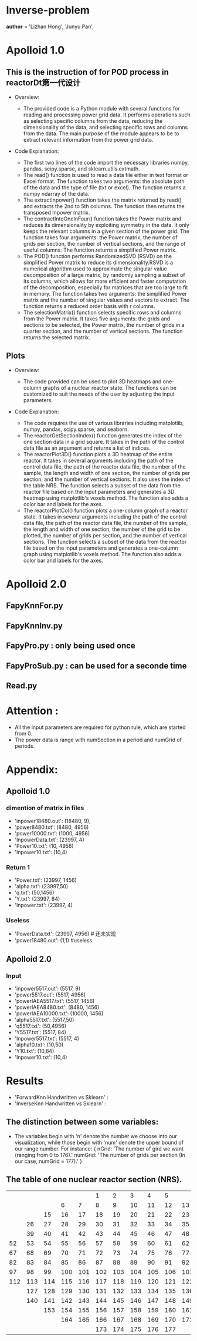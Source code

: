 # Inverse-problem
__author__ =  'Lizhan Hong', 'Junyu Pan',


# Apolloid 1.0
## This is the instruction of for POD process in reactorDt第一代设计

+ Overview:
  + The provided code is a Python module with several functions for reading and processing power grid data. 
  It performs operations such as selecting specific columns from the data, reducing the dimensionality of the data, 
  and selecting specific rows and columns from the data. 
  The main purpose of the module appears to be to extract relevant information from the power grid data.

+ Code Explanation:

   + The first two lines of the code import the necessary libraries numpy, pandas, scipy.sparse, and sklearn.utils.extmath. 
   + The read() function is used to read a data file either in text format or Excel format. 
     The function takes two arguments: the absolute path of the data and the type of file (txt or excel). The function returns a numpy ndarray of the data.
   + The extractInpower() function takes the matrix returned by read() and extracts the 2nd to 5th columns. The function then returns the transposed Inpower matrix.
   + The contractIntoOneInFour() function takes the Power matrix and reduces its dimensionality by exploiting symmetry in the data. It only keeps the relevant columns in a given section of the power grid. 
     The function takes four arguments: the Power matrix, the number of grids per section, the number of vertical sections, and the range of useful columns. 
     The function returns a simplified Power matrix.
   + The POD() function performs RandomizedSVD (RSVD) on the simplified Power matrix to reduce its dimensionality.RSVD is a numerical algorithm used to approximate the singular value decomposition of a large matrix, by randomly sampling a subset of its columns, 
     which allows for more efficient and faster computation of the decomposition, especially for matrices that are too large to fit in memory.
     The function takes two arguments: the simplified Power matrix and the number of singular values and vectors to extract. The function returns a reduced order basis with r columns.
   + The selectionMatrix() function selects specific rows and columns from the Power matrix. 
     It takes five arguments: the grids and sections to be selected, the Power matrix, the number of grids in a quarter section, and the number of vertical sections. The function returns the selected matrix.

## Plots
+ Overview:
  + The code provided can be used to plot 3D heatmaps and one-column graphs of a nuclear reactor state. 
    The functions can be customized to suit the needs of the user by adjusting the input parameters.

+ Code Explanation:
  + The code requires the use of various libraries including matplotlib, numpy, pandas, scipy.sparse, and seaborn.
  + The reactorGetSectionIndex() function generates the index of the one section data in a grid square. 
    It takes in the path of the control data file as an argument and returns a list of indices.
  + The reactorPlot3D() function plots a 3D heatmap of the entire reactor. 
    It takes in several arguments including the path of the control data file, the path of the reactor data file, 
    the number of the sample, the length and width of one section, the number of grids per section, and the number of vertical sections.
    It also uses the index of the table NRS.
    The function selects a subset of the data from the reactor file based on the input parameters and generates a 3D heatmap using matplotlib's voxels method. The function also adds a color bar and labels for the axes.
  + The reactorPlotCol() function plots a one-column graph of a reactor state. 
    It takes in several arguments including the path of the control data file, 
    the path of the reactor data file, the number of the sample, the length and width of one section, the number of the grid to be plotted, the number of grids per section, and the number of vertical sections. 
    The function selects a subset of the data from the reactor file based on the input parameters and generates a one-column graph using matplotlib's voxels method. The function also adds a color bar and labels for the axes.


# Apolloid 2.0
## FapyKnnFor.py
## FapyKnnInv.py
## FapyPro.py : only being used once
## FapyProSub.py : can be used for a seconde time
## Read.py
## 



# Attention :
+ All the input parameters are required for python rule, which are started from 0.
+ The power data is range with numSection in a period and numGrid of periods.

# Appendix:


## Apolloid 1.0

### dimention of matrix in files
+ 'inpower18480.out': (18480, 9),
+ 'power8480.txt': (8480, 4956)
+ 'power10000.txt': (1000, 4956)
+ 'InpowerData.txt': (23997, 4)
+ 'Power10.txt': (10, 4956)
+ 'Inpower10.txt': (10,4)

### Return 1
+ 'Power.txt': (23997, 1456)
+ 'alpha.txt': (23997,50)
+ 'q.txt': (50,1456)
+ 'Y.txt': (23997, 84)
+ 'Inpower.txt': (23997, 4)

### Useless
+ 'PowerData.txt': (23997, 4956) # 还未实现
+ 'power18480.out': (1,1) #useless

## Apolloid 2.0

### Input
+ 'inpower5517.out': (5517, 9) 
+ 'power5517.out': (5517, 4956) 
+ 'powerIAEA5517.txt': (5517, 1456)
+ 'powerIAEA8480.txt': (8480, 1456)
+ 'powerIAEA10000.txt': (10000, 1456)
+ 'alpha5517.txt': (5517,50)
+ 'q5517.txt': (50,4956)
+ 'Y5517.txt': (5517, 84)
+ 'Inpower5517.txt': (5517, 4)
+ 'alpha10.txt': (10,50)
+ 'Y10.txt': (10,84)
+ 'Inpower10.txt': (10,4)




# Results
+ 'ForwardKnn Handwritten vs Sklearn' : 
+ 'InverseKnn Handwritten vs Sklearn' : 

## The distinction between some variables:
+ The variables begin with 'n' denote the number we choose into our 
visualization, while those begin with 'num' denote the upper bound of our range number.
For instance:
{
    nGrid: 'The number of gird we want (ranging from 0 to 176).'
    numGrid: 'The number of grids per section  (In our case, numGrid = 177).'
    }


## The table of one nuclear reactor section  (NRS).

|     |     |     |     |     |     |     |     |     |     |     |     |     |     |      |
|-----|-----|-----|-----|-----|-----|-----|-----|-----|-----|-----|-----|-----|-----|------|
|     |     |     |     |     | 1   | 2   | 3   | 4   | 5   |     |     |     |     |      |
|     |     |     | 6   | 7   | 8   | 9   | 10  | 11  | 12  | 13  | 14  |     |     |      |
|     |     | 15  | 16  | 17  | 18  | 19  | 20  | 21  | 22  | 23  | 24  | 25  |     |      |
|     | 26  | 27  | 28  | 29  | 30  | 31  | 32  | 33  | 34  | 35  | 36  | 37  | 38  |      |
|     | 39  | 40  | 41  | 42  | 43  | 44  | 45  | 46  | 47  | 48  | 49  | 50  | 51  |      |
| 52  | 53  | 54  | 55  | 56  | 57  | 58  | 59  | 60  | 61  | 62  | 63  | 64  | 65  | 66   |
| 67  | 68  | 69  | 70  | 71  | 72  | 73  | 74  | 75  | 76  | 77  | 78  | 79  | 80  | 81   |
| 82  | 83  | 84  | 85  | 86  | 87  | 88  | 89  | 90  | 91  | 92  | 93  | 94  | 95  | 96   |
| 97  | 98  | 99  | 100 | 101 | 102 | 103 | 104 | 105 | 106 | 107 | 108 | 109 | 110 | 111  |
| 112 | 113 | 114 | 115 | 116 | 117 | 118 | 119 | 120 | 121 | 122 | 123 | 124 | 125 | 126  |
|     | 127 | 128 | 129 | 130 | 131 | 132 | 133 | 134 | 135 | 136 | 137 | 138 | 139 |      |
|     | 140 | 141 | 142 | 143 | 144 | 145 | 146 | 147 | 148 | 149 | 150 | 151 | 152 |      |
|     |     | 153 | 154 | 155 | 156 | 157 | 158 | 159 | 160 | 161 | 162 | 163 |     |      |
|     |     |     | 164 | 165 | 166 | 167 | 168 | 169 | 170 | 171 | 172 |     |     |      |
|     |     |     |     |     | 173 | 174 | 175 | 176 | 177 |     |     |     |     |      |


